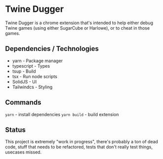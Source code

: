 # Twine Dugger

Twine Dugger is a chrome extension that's intended to help either debug Twine games (using either
SugarCube or Harlowe), or to cheat in those games.

## Dependencies / Technologies

- yarn - Package manager
- typescript - Types
- tsup - Build
- tsx - Run node scripts
- SolidJS - UI
- Tailwindcs - Styling

## Commands

`yarn` - install dependencies
`yarn build` - build extension

## Status

This project is extremely "work in progress", there's probably a ton of dead code, stuff that
needs to be refactored, tests that don't really test things, usecases missed.
